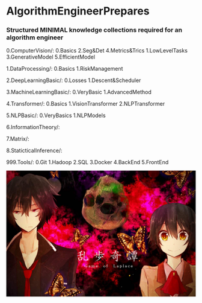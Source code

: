 # AlgorithmEngineerPrepares
### Structured MINIMAL knowledge collections required for an algorithm engineer

0.ComputerVision/:
0.Basics          2.Seg&Det         4.Metrics&Trics
1.LowLevelTasks   3.GenerativeModel 5.EfficientModel

1.DataProcessing/:
0.Basics         1.RiskManagement

2.DeepLearningBasic/:
0.Losses            1.Descent&Scheduler

3.MachineLearningBasic/:
0.VeryBasic      1.AdvancedMethod

4.Transformer/:
0.Basics            1.VisionTransformer 2.NLPTransformer

5.NLPBasic/:
0.VeryBasics 1.NLPModels

6.InformationTheory/:

7.Matrix/:

8.StaticticalInference/:

999.Tools/:
0.Git      1.Hadoop   2.SQL      3.Docker   4.BackEnd  5.FrontEnd



![机器学习笔记：SVM与凸优化基础](assets/v2-fd91525e087c2cb3486d0c5c1fa99262_r.jpg)

